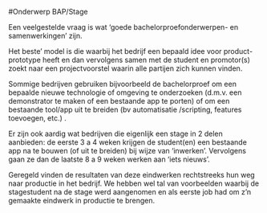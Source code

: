 #Onderwerp BAP/Stage

Een veelgestelde vraag is wat ‘goede bachelorproefonderwerpen- en
samenwerkingen’ zijn.

Het beste’ model is die waarbij het bedrijf een bepaald idee voor
product-prototype heeft en dan vervolgens samen met de student en promotor(s)
zoekt naar een projectvoorstel waarin alle partijen zich kunnen vinden.

Sommige bedrijven gebruiken bijvoorbeeld de bachelorproef om een bepaalde
nieuwe technologie of omgeving te onderzoeken (d.m.v. een demonstrator te maken
of een bestaande app te porten) of om een bestaande tool/app uit te breiden (bv
automatisatie /scripting, features toevoegen, etc.) .

Er zijn ook aardig wat bedrijven die eigenlijk een stage in 2 delen aanbieden:
de eerste 3 a 4 weken krijgen de student(en) een bestaande app na te bouwen (of
uit te breiden) bij wijze van ‘inwerken’. Vervolgens gaan ze dan de laatste 8 a
9 weken werken aan ‘iets nieuws’.

Geregeld vinden de resultaten van deze eindwerken rechtstreeks hun weg naar
productie in het bedrijf. We hebben wel tal van voorbeelden waarbij de
stagestudent na de stage werd aangenomen en als eerste job had om z’n gemaakte
eindwerk in productie te brengen.

